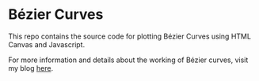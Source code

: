 # Bézier Curves

This repo contains the source code for plotting Bézier Curves using HTML Canvas and Javascript.

For more information and details about the working of Bézier curves, visit my blog [here](https://blog.sampath.dev/bezier-curves).

